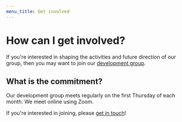 ```yaml
---
menu_title: Get involved
---
```


# How can I get involved?

If you're interested in shaping the activities and future direction of our group, then you may want to join our [development group](people.md).

## What is the commitment?

Our development group meets regularly on the first Thursday of each month. We meet online using Zoom.

If you're interested in joining, please [get in touch](contact.md)!

